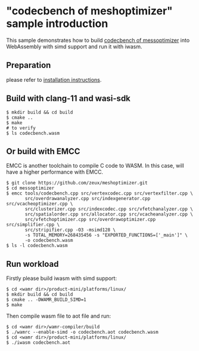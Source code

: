 "codecbench of meshoptimizer" sample introduction
==============

This sample demonstrates how to build [codecbench of messoptimizer](https://github.com/zeux/meshoptimizer) into
WebAssembly with simd support and run it with iwasm.

## Preparation

please refer to [installation instructions](../README.md).

## Build with clang-11 and wasi-sdk

``` shell
$ mkdir build && cd build
$ cmake ..
$ make
# to verify
$ ls codecbench.wasm
```

## Or build with EMCC

EMCC is another toolchain to compile C code to WASM. In this case, will have
a higher performance with EMCC.

``` shell
$ git clone https://github.com/zeux/meshoptimizer.git
$ cd messoptimizer
$ emcc tools/codecbench.cpp src/vertexcodec.cpp src/vertexfilter.cpp \
       src/overdrawanalyzer.cpp src/indexgenerator.cpp src/vcacheoptimizer.cpp \
       src/clusterizer.cpp src/indexcodec.cpp src/vfetchanalyzer.cpp \
       src/spatialorder.cpp src/allocator.cpp src/vcacheanalyzer.cpp \
       src/vfetchoptimizer.cpp src/overdrawoptimizer.cpp src/simplifier.cpp \
       src/stripifier.cpp -O3 -msimd128 \
       -s TOTAL_MEMORY=268435456 -s "EXPORTED_FUNCTIONS=['_main']" \
       -o codecbench.wasm
$ ls -l codecbench.wasm
```

## Run workload

Firstly please build iwasm with simd support:

``` shell
$ cd <wamr dir>/product-mini/platforms/linux/
$ mkdir build && cd build
$ cmake .. -DWAMR_BUILD_SIMD=1
$ make
```

Then compile wasm file to aot file and run:

``` shell
$ cd <wamr dir>/wamr-compiler/build
$ ./wamrc --enable-simd -o codecbench.aot codecbench.wasm
$ cd <wamr dir>/product-mini/platforms/linux/
$ ./iwasm codecbench.aot
```

